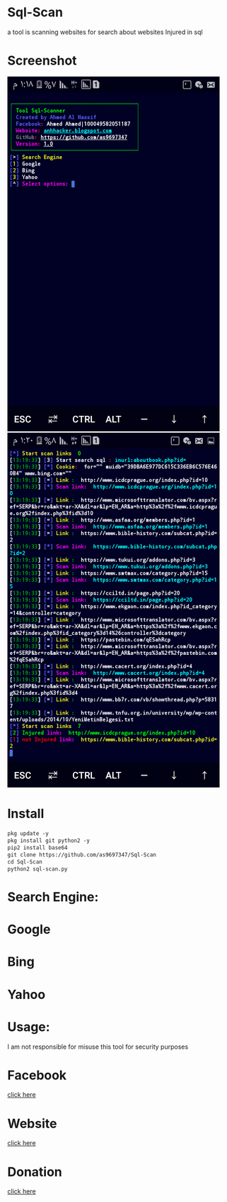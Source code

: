 # Sql-Scan
a tool is scanning websites for search about websites Injured in sql
# Screenshot
<img  src="img/sql.png"/>
<img  src="img/scan.png"/>

# Install
```
pkg update -y
pkg install git python2 -y
pip2 install base64
git clone https://github.com/as9697347/Sql-Scan
cd Sql-Scan
python2 sql-scan.py
```
# Search Engine:
# Google
# Bing
# Yahoo

# Usage:
I am not responsible for misuse this tool for security purposes

# Facebook
<a href='https://facebook.com/100049582051187'>click here</a>


# Website
<a href='https://anhhacker.blogspot.com/2021/04/sql-scan.html?m=1'>click here</a>


# Donation
<a href='mailto:ahmed.nassif.hacker@gmail.com'>click here</a>
